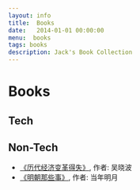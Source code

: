 ```yaml
---
layout: info
title:  Books
date:   2014-01-01 00:00:00
menu:  books
tags: books
description: Jack's Book Collection
---
```


Books
=====

## Tech ##

## Non-Tech ##
* [《历代经济变革得失》](http://book.douban.com/subject/24851460/), 作者: 吴晓波
* [《明朝那些事》](http://book.douban.com/subject/7163250/), 作者: 当年明月
